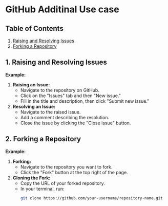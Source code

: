 # GitHub Additinal Use case

## Table of Contents
1. [Raising and Resolving Issues](#1-raising-and-resolving-issues)
2. [Forking a Repository](#2-forking-a-repository)

## 1. Raising and Resolving Issues
**Example:**
1. **Raising an Issue:**
   - Navigate to the repository on GitHub.
   - Click on the "Issues" tab and then "New issue."
   - Fill in the title and description, then click "Submit new issue."
2. **Resolving an Issue:**
   - Navigate to the raised issue.
   - Add a comment describing the resolution.
   - Close the issue by clicking the "Close issue" button.
   
## 2. Forking a Repository
**Example:**
1. **Forking:**
   - Navigate to the repository you want to fork.
   - Click the "Fork" button at the top right of the page.
2. **Cloning the Fork:**
   - Copy the URL of your forked repository.
   - In your terminal, run:
     ```sh
     git clone https://github.com/your-username/repository-name.git
     ```
